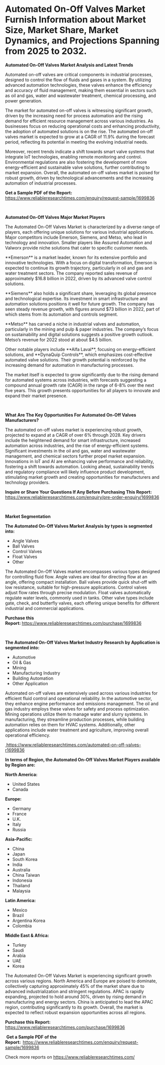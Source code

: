 <p><h1>Automated On-Off Valves Market Furnish Information about Market Size, Market Share, Market Dynamics, and Projections Spanning from 2025 to 2032.</h1></p><p><strong>Automated On-Off Valves Market Analysis and Latest Trends</strong></p>
<p><p>Automated on-off valves are critical components in industrial processes, designed to control the flow of fluids and gases in a system. By utilizing advanced automation technologies, these valves enhance the efficiency and accuracy of fluid management, making them essential in sectors such as oil and gas, water and wastewater treatment, chemical processing, and power generation.</p><p>The market for automated on-off valves is witnessing significant growth, driven by the increasing need for process automation and the rising demand for efficient resource management across various industries. As businesses focus on reducing operational costs and enhancing productivity, the adoption of automated solutions is on the rise. The automated on-off valves market is expected to grow at a CAGR of 11.9% during the forecast period, reflecting its potential in meeting the evolving industrial needs.</p><p>Moreover, recent trends indicate a shift towards smart valve systems that integrate IoT technologies, enabling remote monitoring and control. Environmental regulations are also fostering the development of more energy-efficient and sustainable valve solutions, further contributing to market expansion. Overall, the automated on-off valves market is poised for robust growth, driven by technological advancements and the increasing automation of industrial processes.</p></p>
<p><strong>Get a Sample PDF of the Report:&nbsp;</strong> <a href="https://www.reliableresearchtimes.com/enquiry/request-sample/1699836?utm_campaign=1940&utm_medium=2&utm_source=Github&utm_content=ia&utm_term=09012025&utm_id=automated-on-off-valves">https://www.reliableresearchtimes.com/enquiry/request-sample/1699836</a></p>
<p>&nbsp;</p>
<p><strong>Automated On-Off Valves Major Market Players</strong></p>
<p><p>The Automated On-Off Valves Market is characterized by a diverse range of players, each offering unique solutions for various industrial applications. Major competitors include Emerson, Siemens, and Metso, who lead in technology and innovation. Smaller players like Assured Automation and Valworx provide niche solutions that cater to specific customer needs.</p><p>**Emerson** is a market leader, known for its extensive portfolio and innovative technologies. With a focus on digital transformation, Emerson is expected to continue its growth trajectory, particularly in oil and gas and water treatment sectors. The company reported sales revenue of approximately $16.8 billion in 2022, driven by its advanced valve control solutions.</p><p>**Siemens** also holds a significant share, leveraging its global presence and technological expertise. Its investment in smart infrastructure and automation solutions positions it well for future growth. The company has seen steady revenue growth, with figures around $73 billion in 2022, part of which stems from its automation and controls segment.</p><p>**Metso** has carved a niche in industrial valves and automation, particularly in the mining and pulp & paper industries. The company’s focus on sustainability and digital solutions suggests a positive growth outlook. Metso’s revenue for 2022 stood at about $4.5 billion.</p><p>Other notable players include **Alfa Laval**, focusing on energy-efficient solutions, and **DynaQuip Controls**, which emphasizes cost-effective automated valve solutions. Their growth potential is reinforced by the increasing demand for automation in manufacturing processes.</p><p>The market itself is expected to grow significantly due to the rising demand for automated systems across industries, with forecasts suggesting a compound annual growth rate (CAGR) in the range of 6-8% over the next five years. This growth presents opportunities for all players to innovate and expand their market presence.</p></p>
<p>&nbsp;</p>
<p><strong>What Are The Key Opportunities For Automated On-Off Valves Manufacturers?</strong></p>
<p><p>The automated on-off valves market is experiencing robust growth, projected to expand at a CAGR of over 6% through 2028. Key drivers include the heightened demand for smart infrastructure, increased automation across industries, and the rise of energy-efficient systems. Significant investments in the oil and gas, water and wastewater management, and chemical sectors further propel market expansion. Innovations in IoT and AI are enhancing valve performance and reliability, fostering a shift towards automation. Looking ahead, sustainability trends and regulatory compliance will likely influence product development, stimulating market growth and creating opportunities for manufacturers and technology providers.</p></p>
<p><strong>Inquire or Share Your Questions If Any Before Purchasing This Report:</strong> <a href="https://www.reliableresearchtimes.com/enquiry/pre-order-enquiry/1699836?utm_campaign=1940&utm_medium=2&utm_source=Github&utm_content=ia&utm_term=09012025&utm_id=automated-on-off-valves">https://www.reliableresearchtimes.com/enquiry/pre-order-enquiry/1699836</a></p>
<p>&nbsp;</p>
<p><strong>Market Segmentation</strong></p>
<p><strong>The Automated On-Off Valves Market Analysis by types is segmented into:</strong></p>
<p><ul><li>Angle Valves</li><li>Ball Valves</li><li>Control Valves</li><li>Float Valves</li><li>Other</li></ul></p>
<p><p>The Automated On-Off Valves market encompasses various types designed for controlling fluid flow. Angle valves are ideal for directing flow at an angle, offering compact installation. Ball valves provide quick shut-off with low resistance, suitable for high-pressure applications. Control valves adjust flow rates through precise modulation. Float valves automatically regulate water levels, commonly used in tanks. Other valve types include gate, check, and butterfly valves, each offering unique benefits for different industrial and commercial applications.</p></p>
<p><strong>Purchase this Report:&nbsp;</strong><a href="https://www.reliableresearchtimes.com/purchase/1699836?utm_campaign=1940&utm_medium=2&utm_source=Github&utm_content=ia&utm_term=09012025&utm_id=automated-on-off-valves">https://www.reliableresearchtimes.com/purchase/1699836</a></p>
<p>&nbsp;</p>
<p><strong>The Automated On-Off Valves Market Industry Research by Application is segmented into:</strong></p>
<p><ul><li>Automotive</li><li>Oil & Gas</li><li>Mining</li><li>Manufacturing Industry</li><li>Building Automation</li><li>Other Application</li></ul></p>
<p><p>Automated on-off valves are extensively used across various industries for efficient fluid control and operational reliability. In the automotive sector, they enhance engine performance and emissions management. The oil and gas industry employs these valves for safety and process optimization. Mining operations utilize them to manage water and slurry systems. In manufacturing, they streamline production processes, while building automation relies on them for HVAC systems. Additionally, other applications include water treatment and agriculture, improving overall operational efficiency.</p></p>
<p><a href="https://www.reliableresearchtimes.com/automated-on-off-valves-r1699836?utm_campaign=1940&utm_medium=2&utm_source=Github&utm_content=ia&utm_term=09012025&utm_id=automated-on-off-valves">&nbsp;https://www.reliableresearchtimes.com/automated-on-off-valves-r1699836</a></p>
<p><strong>In terms of Region, the Automated On-Off Valves Market Players available by Region are:</strong></p>
<p>
    <p> <strong> North America: </strong>
        <ul>
            <li>United States</li>
            <li>Canada</li>
        </ul>
        </p> 
    <p> <strong> Europe: </strong>
        <ul>
            <li>Germany</li>
            <li>France</li>
            <li>U.K.</li>
            <li>Italy</li>
            <li>Russia</li>
        </ul>
        </p> 
    <p> <strong> Asia-Pacific: </strong>
        <ul>
            <li>China</li>
            <li>Japan</li>
            <li>South Korea</li>
            <li>India</li>
            <li>Australia</li>
            <li>China Taiwan</li>
            <li>Indonesia</li>
            <li>Thailand</li>
            <li>Malaysia</li>
        </ul>
        </p> 
    <p> <strong> Latin America: </strong>
        <ul>
            <li>Mexico</li>
            <li>Brazil</li>
            <li>Argentina Korea</li>
            <li>Colombia</li>
        </ul>
        </p> 
    <p> <strong> Middle East & Africa: </strong>
        <ul>
            <li>Turkey</li>
            <li>Saudi</li>
            <li>Arabia</li>
            <li>UAE</li>
            <li>Korea</li>
        </ul>
    </p>
    </p>
<p><p>The Automated On-Off Valves Market is experiencing significant growth across various regions. North America and Europe are poised to dominate, collectively capturing approximately 45% of the market share due to advanced industrialization and stringent regulations. APAC is rapidly expanding, projected to hold around 30%, driven by rising demand in manufacturing and energy sectors. China is anticipated to lead the APAC region, contributing significantly to its growth. Overall, the market is expected to reflect robust expansion opportunities across all regions.</p></p>
<p><strong>Purchase this Report: </strong><a href="https://www.reliableresearchtimes.com/purchase/1699836?utm_campaign=1940&utm_medium=2&utm_source=Github&utm_content=ia&utm_term=09012025&utm_id=automated-on-off-valves">https://www.reliableresearchtimes.com/purchase/1699836</a></p>
<p>&nbsp;<strong>Get a Sample PDF of the Report:&nbsp;&nbsp;</strong><a href="https://www.reliableresearchtimes.com/enquiry/request-sample/1699836?utm_campaign=1940&utm_medium=2&utm_source=Github&utm_content=ia&utm_term=09012025&utm_id=automated-on-off-valves">https://www.reliableresearchtimes.com/enquiry/request-sample/1699836</a></p>
<p><strong></strong></p>
<p>Check more reports on <a href="https://www.reliableresearchtimes.com/?utm_campaign=1940&utm_medium=2&utm_source=Github&utm_content=ia&utm_term=09012025&utm_id=automated-on-off-valves">https://www.reliableresearchtimes.com/</a></p>